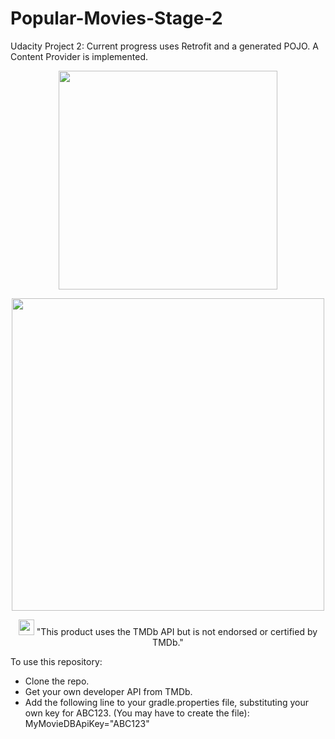 # Popular-Movies-Stage-2
Udacity Project 2: Current progress uses Retrofit and a generated POJO.  A Content Provider is implemented.

<p align="center">
  <img src="https://cloud.githubusercontent.com/assets/17789182/17041569/d64c69cc-4f74-11e6-88bb-354f8adf8126.gif" width="350"/>
</p>

<p align="center">
  <img src="https://cloud.githubusercontent.com/assets/17789182/17352181/8c412812-5902-11e6-8f46-786a98bec0c8.png"
  width="500"/>
</p>

<p align="center">
  <img src="https://assets.tmdb.org/assets/41bdcf10bbf6f84c0fc73f27b2180b95/images/v4/logos/91x81.png" width="25"/>
  "This product uses the TMDb API but is not endorsed or certified by TMDb." 
</p>

To use this repository:
* Clone the repo.  
* Get your own developer API from TMDb.  
* Add the following line to your gradle.properties file, substituting your own key for ABC123.  (You may have to create the file):  MyMovieDBApiKey="ABC123"

